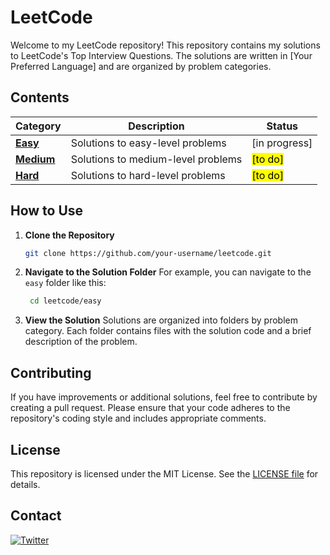 # LeetCode

Welcome to my LeetCode repository! This repository contains my solutions to LeetCode's Top Interview Questions. The solutions are written in [Your Preferred Language] and are organized by problem categories.

## Contents

| Category               | Description                        | Status               |
| ---------------------- | ---------------------------------- | -------------------- |
| [**Easy**](./easy)     | Solutions to easy-level problems   | [in progress]        |
| [**Medium**](./medium) | Solutions to medium-level problems | <mark>[to do]</mark> |
| [**Hard**](./hard)     | Solutions to hard-level problems   | <mark>[to do]</mark> |

## How to Use

1. **Clone the Repository**

   ```bash
   git clone https://github.com/your-username/leetcode.git
   ```

2. **Navigate to the Solution Folder**
   For example, you can navigate to the `easy` folder like this:

   ```bash
    cd leetcode/easy
   ```

3. **View the Solution**
   Solutions are organized into folders by problem category. Each folder contains files with the solution code and a brief description of the problem.

## Contributing

If you have improvements or additional solutions, feel free to contribute by creating a pull request. Please ensure that your code adheres to the repository's coding style and includes appropriate comments.

## License

This repository is licensed under the MIT License. See the [LICENSE file](LICENSE.md) for details.

## Contact

[![Twitter](https://img.shields.io/badge/Twitter-@0x0dalton-blue?logo=twitter&logoColor=white)](https://x.com/0x0dalton)
